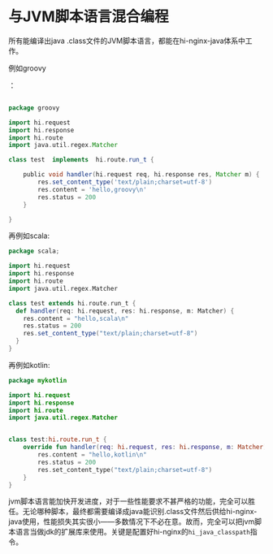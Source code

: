 # 与JVM脚本语言混合编程

所有能编译出java .class文件的JVM脚本语言，都能在hi-nginx-java体系中工作。

例如groovy

：
```groovy

package groovy

import hi.request
import hi.response
import hi.route
import java.util.regex.Matcher

class test  implements  hi.route.run_t {

    public void handler(hi.request req, hi.response res, Matcher m) {
        res.set_content_type('text/plain;charset=utf-8')
        res.content = 'hello,groovy\n'
        res.status = 200
    }

}

```
再例如scala:
```scala
package scala;

import hi.request
import hi.response
import hi.route
import java.util.regex.Matcher

class test extends hi.route.run_t {
  def handler(req: hi.request, res: hi.response, m: Matcher) {
    res.content = "hello,scala\n"
    res.status = 200
    res.set_content_type("text/plain;charset=utf-8")
  }
}


```

再例如kotlin:
```kotlin
package mykotlin

import hi.request
import hi.response
import hi.route
import java.util.regex.Matcher


class test:hi.route.run_t {
    override fun handler(req: hi.request, res: hi.response, m: Matcher){
        res.content = "hello,kotlin\n"
        res.status = 200
        res.set_content_type("text/plain;charset=utf-8")
    }
}
```

jvm脚本语言能加快开发进度，对于一些性能要求不甚严格的功能，完全可以胜任。无论哪种脚本，最终都需要编译成java能识别.class文件然后供给hi-nginx-java使用，性能损失其实很小——多数情况下不必在意。故而，完全可以把jvm脚本语言当做jdk的扩展库来使用。关键是配置好hi-nginx的`hi_java_classpath`指令。